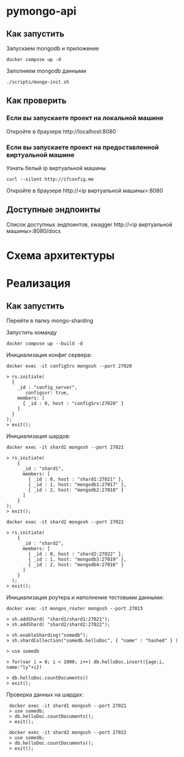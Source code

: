 # pymongo-api

## Как запустить

Запускаем mongodb и приложение

```shell
docker compose up -d
```

Заполняем mongodb данными

```shell
./scripts/mongo-init.sh
```

## Как проверить

### Если вы запускаете проект на локальной машине

Откройте в браузере http://localhost:8080

### Если вы запускаете проект на предоставленной виртуальной машине

Узнать белый ip виртуальной машины

```shell
curl --silent http://ifconfig.me
```

Откройте в браузере http://<ip виртуальной машины>:8080

## Доступные эндпоинты

Список доступных эндпоинтов, swagger http://<ip виртуальной машины>:8080/docs


# Схема архитектуры

# Реализация

## Как запустить

Перейти в папку mongo-sharding

Запустить команду

```shell
docker compose up --build -d
```

Инициализация конфиг сервера:

```shell
docker exec -it configSrv mongosh --port 27020

> rs.initiate(
  {
    _id : "config_server",
       configsvr: true,
    members: [
      { _id : 0, host : "configSrv:27020" }
    ]
  }
);
> exit();
```

Инициализация шардов:

```shell
docker exec -it shard1 mongosh --port 27021

> rs.initiate(
    {
      _id : "shard1",
      members: [
        { _id : 0, host : "shard1:27021" },
        { _id : 1, host: "mongodb1:27017" },
        { _id : 2, host: "mongodb2:27018" }
      ]
    }
);
> exit();

docker exec -it shard2 mongosh --port 27022

> rs.initiate(
    {
      _id : "shard2",
      members: [
        { _id : 0, host : "shard2:27022" },
        { _id : 1, host: "mongodb3:27019" },
        { _id : 2, host: "mongodb4:27016" }
      ]
    }
  );
> exit();
```

Инициализация роутера и наполнение тестовыми данными:

```shell
docker exec -it mongos_router mongosh --port 27023

> sh.addShard( "shard1/shard1:27021");
> sh.addShard( "shard2/shard2:27022");

> sh.enableSharding("somedb");
> sh.shardCollection("somedb.helloDoc", { "name" : "hashed" } )

> use somedb

> for(var i = 0; i < 1000; i++) db.helloDoc.insert({age:i, name:"ly"+i})

> db.helloDoc.countDocuments() 
> exit(); 
```

Проверка данных на шардах:

```shell
 docker exec -it shard1 mongosh --port 27021
 > use somedb;
 > db.helloDoc.countDocuments();
 > exit(); 

 docker exec -it shard2 mongosh --port 27022
 > use somedb;
 > db.helloDoc.countDocuments();
 > exit(); 
```